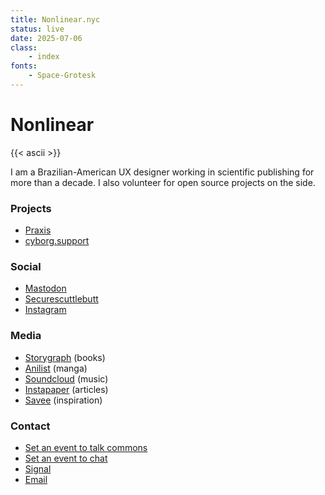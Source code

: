 ```yaml
---
title: Nonlinear.nyc
status: live
date: 2025-07-06
class:
    - index
fonts:
    - Space-Grotesk
---
```

# Nonlinear

{{< ascii >}}

I am a Brazilian-American UX designer working in scientific publishing for more than a decade. I also volunteer for open source projects on the side.

### Projects

- [Praxis](https://praxis.nyc)
- [cyborg.support](https://hackmd.io/@commonsgarden/cyborg-support)

### Social

- [Mastodon](https://social.praxis.nyc/@nonlinear/)
- [Securescuttlebutt](ssb://feed/ed25519/mUNqmOd_uRBGbk9YMOzaUypf_6aPhxYI0lk6-hRyyK4=)
- [Instagram](https://instagram.com/nonlinear)

### Media

- [Storygraph](https://app.thestorygraph.com/profile/nonlinear) (books)
- [Anilist](https://anilist.co/user/nicholasfrota/) (manga)
- [Soundcloud](https://soundcloud.com/nicholasfrota) (music)
- [Instapaper](https://www.instapaper.com/p/nonlinear) (articles)
- [Savee](https://savee.it/nonlinear) (inspiration)

### Contact

<!-- - [RSS feed](https://nonlinear.nyc/index.xml){:rel="alternate" type="application/rss+xml"} -->

- [Set an event to talk commons](https://zcal.co/nonlinear/commons)
- [Set an event to chat](https://zcal.co/nonlinear/chat)
- [Signal](sgnl://signal.me/#p/+19175121486)
- [Email](mailto:info@nicholasfrota.com)
